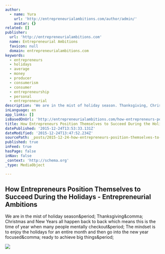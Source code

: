 ```yaml
---
author:
  - name: Yura
    url: 'http://entrepreneurialambitions.com/author/admin/'
    avatar: {}
related: []
publisher:
  url: 'http://entrepreneurialambitions.com'
  name: Entrepreneurial Ambitions
  favicon: null
  domain: entrepreneurialambitions.com
keywords:
  - entrepreneurs
  - holidays
  - average
  - money
  - producer
  - consumerism
  - consumer
  - entrepreneurship
  - personal
  - entrepreneurial
description: 'We are in the mist of holiday season. Thanksgiving, Christmas and New Years all happen back to back which means this is the time of year when many people mentally checkout. The mindset is to enjoy the holidays for an entire month and then go into the new year focused, ready to achieve big things.'
inLanguage: en
app_links: []
isBasedOnUrl: 'http://entrepreneurialambitions.com/how-entrepreneurs-position-themselves-to-succeed-during-the-holidays/'
title: How Entrepreneurs Position Themselves to Succeed During the Holidays - Entrepreneurial Ambitions
datePublished: '2015-12-24T13:53:33.131Z'
dateModified: '2015-12-24T13:47:52.234Z'
sourcePath: _posts/2015-12-24-how-entrepreneurs-position-themselves-to-succeed-during-the.md
published: true
inFeed: true
hasPage: false
inNav: false
_context: 'http://schema.org'
_type: MediaObject

---
```

<article style=""><h1>How Entrepreneurs Position Themselves to Succeed During the Holidays - Entrepreneurial Ambitions</h1><p>We are in the mist of holiday season&amp;period; Thanksgiving&amp;comma; Christmas and New Years all happen back to back which means this is the time of year when many people mentally checkout&amp;period; The mindset is to enjoy the holidays for an entire month and then go into the new year focused&amp;comma; ready to achieve big things&amp;period;</p><img src="http://entrepreneurialambitions.com/wp-content/uploads/2015/11/holidayshopping.jpg?w=604" /></article>